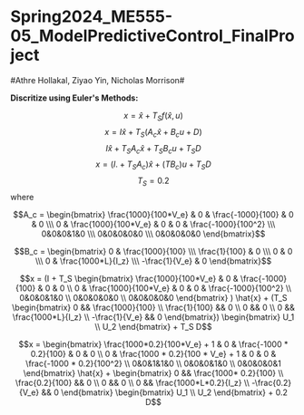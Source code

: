 # Spring2024_ME555-05_ModelPredictiveControl_FinalProject  
#Athre Hollakal, Ziyao Yin, Nicholas Morrison#


**Discritize using Euler's Methods:**

$$x = \hat{x} + T_S f(\hat{x}, u) $$
$$x = I \hat{x} + T_S (A_c \hat{x} + B_c u + D)$$ 
$$I \hat{x} + T_S A_c \hat{x} + T_S B_c u + T_S D$$
$$x = (I. + T_S A_c) \hat{x} + (T B_c) u + T_S D$$
$$T_S = 0.2$$
where

$$A_c = \begin{bmatrix} \frac{1000}{100*V_e} & 0 & \frac{-1000}{100} & 0 & 0 \\\ 0 & \frac{1000}{100*V_e} & 0 & 0 & \frac{-1000}{100^2} \\\ 0&0&0&1&0 \\\ 0&0&0&0&0 \\\ 0&0&0&0&0 \end{bmatrix}$$

$$B_c = \begin{bmatrix} 0  &  \frac{1000}{100} \\\ \frac{1}{100}   & 0 \\\ 0  & 0 \\\ 0   & \frac{1000*L}{I_z} \\\ -\frac{1}{V_e}  & 0 \end{bmatrix}$$


$$x = (I + T_S \begin{bmatrix} \frac{1000}{100*V_e} & 0 & \frac{-1000}{100} & 0 & 0 \\ 0 & \frac{1000}{100*V_e} & 0 & 0 & \frac{-1000}{100^2} \\ 0&0&0&1&0 \\ 0&0&0&0&0 \\ 0&0&0&0&0 \end{bmatrix} ) \hat{x} + (T_S \begin{bmatrix} 0 && \frac{1000}{100} \\ \frac{1}{100} && 0 \\ 0 && 0 \\ 0 && \frac{1000*L}{I_z} \\ -\frac{1}{V_e} && 0 \end{bmatrix}) \begin{bmatrix} U_1 \\ U_2 \end{bmatrix} + T_S D$$


$$x = \begin{bmatrix} \frac{1000*0.2}{100*V_e} + 1 & 0 & \frac{-1000 * 0.2}{100} & 0 & 0 \\ 0 & \frac{1000 * 0.2}{100 * V_e} + 1 & 0 & 0 & \frac{-1000 * 0.2}{100^2} \\ 0&0&1&1&0 \\ 0&0&0&1&0 \\ 0&0&0&0&1 \end{bmatrix}  \hat{x} + \begin{bmatrix} 0 && \frac{1000* 0.2}{100} \\ \frac{0.2}{100} && 0 \\ 0 && 0 \\ 0 && \frac{1000*L*0.2}{I_z} \\ -\frac{0.2}{V_e} && 0 \end{bmatrix} \begin{bmatrix} U_1 \\ U_2 \end{bmatrix} + 0.2 D$$
